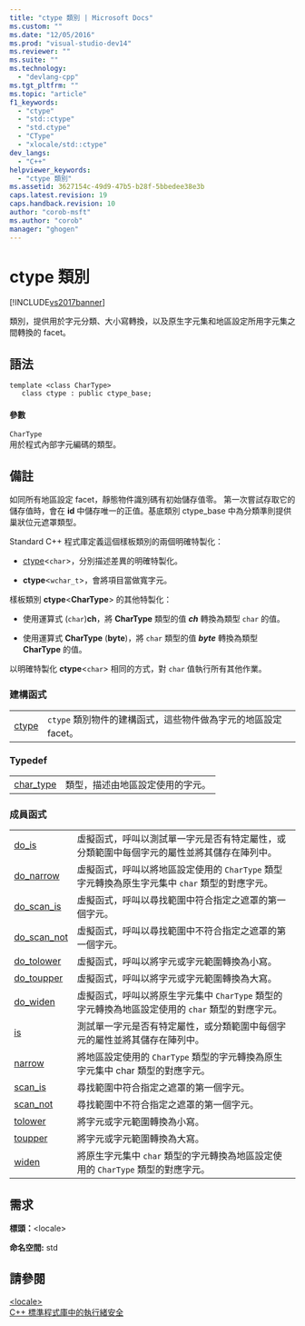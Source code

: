 ```yaml
---
title: "ctype 類別 | Microsoft Docs"
ms.custom: ""
ms.date: "12/05/2016"
ms.prod: "visual-studio-dev14"
ms.reviewer: ""
ms.suite: ""
ms.technology: 
  - "devlang-cpp"
ms.tgt_pltfrm: ""
ms.topic: "article"
f1_keywords: 
  - "ctype"
  - "std::ctype"
  - "std.ctype"
  - "CType"
  - "xlocale/std::ctype"
dev_langs: 
  - "C++"
helpviewer_keywords: 
  - "ctype 類別"
ms.assetid: 3627154c-49d9-47b5-b28f-5bbedee38e3b
caps.latest.revision: 19
caps.handback.revision: 10
author: "corob-msft"
ms.author: "corob"
manager: "ghogen"
---
```

# ctype 類別
[!INCLUDE[vs2017banner](../assembler/inline/includes/vs2017banner.md)]

類別，提供用於字元分類、大小寫轉換，以及原生字元集和地區設定所用字元集之間轉換的 facet。  
  
## 語法  
  
```  
template <class CharType>  
   class ctype : public ctype_base;  
```  
  
#### 參數  
 `CharType`  
 用於程式內部字元編碼的類型。  
  
## 備註  
 如同所有地區設定 facet，靜態物件識別碼有初始儲存值零。  第一次嘗試存取它的儲存值時，會在 **id** 中儲存唯一的正值。基底類別 ctype\_base 中為分類準則提供巢狀位元遮罩類型。  
  
 Standard C\+\+ 程式庫定義這個樣板類別的兩個明確特製化：  
  
-   [ctype](#vclrf_locale_ctype_class)\<`char`\>，分別描述差異的明確特製化。  
  
-   **ctype**\<`wchar_t`\>，會將項目當做寬字元。  
  
 樣板類別 **ctype**\<**CharType**\> 的其他特製化：  
  
-   使用運算式 \(`char`\)**ch**，將 **CharType** 類型的值 ***ch*** 轉換為類型 `char` 的值。  
  
-   使用運算式 **CharType** \(**byte**\)，將 `char` 類型的值 ***byte*** 轉換為類型 **CharType** 的值。  
  
 以明確特製化 **ctype**\<`char`\> 相同的方式，對 `char` 值執行所有其他作業。  
  
### 建構函式  
  
|||  
|-|-|  
|[ctype](../Topic/ctype::ctype.md)|`ctype` 類別物件的建構函式，這些物件做為字元的地區設定 facet。|  
  
### Typedef  
  
|||  
|-|-|  
|[char\_type](../Topic/ctype::char_type.md)|類型，描述由地區設定使用的字元。|  
  
### 成員函式  
  
|||  
|-|-|  
|[do\_is](../Topic/ctype::do_is.md)|虛擬函式，呼叫以測試單一字元是否有特定屬性，或分類範圍中每個字元的屬性並將其儲存在陣列中。|  
|[do\_narrow](../Topic/ctype::do_narrow.md)|虛擬函式，呼叫以將地區設定使用的 `CharType` 類型字元轉換為原生字元集中 `char` 類型的對應字元。|  
|[do\_scan\_is](../Topic/ctype::do_scan_is.md)|虛擬函式，呼叫以尋找範圍中符合指定之遮罩的第一個字元。|  
|[do\_scan\_not](../Topic/ctype::do_scan_not.md)|虛擬函式，呼叫以尋找範圍中不符合指定之遮罩的第一個字元。|  
|[do\_tolower](../Topic/ctype::do_tolower.md)|虛擬函式，呼叫以將字元或字元範圍轉換為小寫。|  
|[do\_toupper](../Topic/ctype::do_toupper.md)|虛擬函式，呼叫以將字元或字元範圍轉換為大寫。|  
|[do\_widen](../Topic/ctype::do_widen.md)|虛擬函式，呼叫以將原生字元集中 `CharType` 類型的字元轉換為地區設定使用的 `char` 類型的對應字元。|  
|[is](../Topic/ctype::is.md)|測試單一字元是否有特定屬性，或分類範圍中每個字元的屬性並將其儲存在陣列中。|  
|[narrow](../Topic/ctype::narrow.md)|將地區設定使用的 `CharType` 類型的字元轉換為原生字元集中 char 類型的對應字元。|  
|[scan\_is](../Topic/ctype::scan_is.md)|尋找範圍中符合指定之遮罩的第一個字元。|  
|[scan\_not](../Topic/ctype::scan_not.md)|尋找範圍中不符合指定之遮罩的第一個字元。|  
|[tolower](../Topic/ctype::tolower.md)|將字元或字元範圍轉換為小寫。|  
|[toupper](../Topic/ctype::toupper.md)|將字元或字元範圍轉換為大寫。|  
|[widen](../Topic/ctype::widen.md)|將原生字元集中 `char` 類型的字元轉換為地區設定使用的 `CharType` 類型的對應字元。|  
  
## 需求  
 **標頭：**\<locale\>  
  
 **命名空間:** std  
  
## 請參閱  
 [\<locale\>](../standard-library/locale.md)   
 [C\+\+ 標準程式庫中的執行緒安全](../standard-library/thread-safety-in-the-cpp-standard-library.md)
